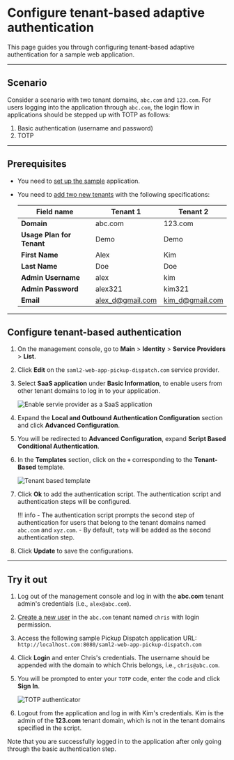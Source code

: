 # Configure tenant-based adaptive authentication

This page guides you through configuring tenant-based adaptive authentication for a sample web application.

----

## Scenario

Consider a scenario with two tenant domains, `abc.com` and `123.com`. For users logging into the application through `abc.com`, the login flow in applications should be stepped up with TOTP as follows:  

1. Basic authentication (username and password)
2. TOTP

----

## Prerequisites

- You need to [set up the sample]({{base_path}}/guides/adaptive-auth/adaptive-auth-overview/#set-up-the-sample) application.
- You need to [add two new tenants]({{base_path}}/guides/tenants/tenant-mgt/) with the following specifications:

    | Field name    | Tenant 1  | Tenant 2  |
    |---------------|-----------|-----------|
    | **Domain**    | abc.com    | 123.com   |
    | **Usage Plan for Tenant** | Demo   | Demo |
    | **First Name**    | Alex  | Kim   |
    | **Last Name** | Doe   | Doe   |
    | **Admin Username**    | alex  | kim   |
    | **Admin Password**    | alex321   | kim321    |
    | **Email** | alex_d@gmail.com  | kim_d@gmail.com  |

----

## Configure tenant-based authentication

1. On the management console, go to **Main** > **Identity** > **Service Providers** > **List**.

2. Click **Edit** on the `saml2-web-app-pickup-dispatch.com` service provider.

3. Select **SaaS application** under **Basic Information**, to enable users from other tenant domains to log in to your application.

    ![Enable servie provider as a SaaS application]({{base_path}}/assets/img/guides/enable-saas-app.png)

4. Expand the **Local and Outbound Authentication Configuration** section and click **Advanced Configuration**.

5. You will be redirected to **Advanced Configuration**, expand **Script Based Conditional Authentication**.

6. In the **Templates** section, click on the **`+`** corresponding to the **Tenant-Based** template.  

    ![Tenant based template]({{base_path}}/assets/img/samples/tenant-based-template.png)

7. Click **Ok** to add the authentication script. The authentication script and authentication steps will be configured.

    !!! info
        - The authentication script prompts the second step of authentication for users that belong to the tenant domains named `abc.com` and `xyz.com`.
        - By default, `totp` will be added as the second authentication step.

8. Click **Update** to save the configurations.

----

## Try it out

1. Log out of the management console and log in with the **abc.com** tenant admin's credentials (i.e., `alex@abc.com`).  

2. [Create a new user]({{base_path}}/guides/identity-lifecycles/admin-creation-workflow/) in the `abc.com` tenant named `chris` with login permission.

3. Access the following sample Pickup Dispatch application URL: `http://localhost.com:8080/saml2-web-app-pickup-dispatch.com`

4. Click **Login** and enter Chris's credentials. The username should be appended with the domain to which Chris belongs, i.e., `chris@abc.com`.

5. You will be prompted to enter your `TOTP` code, enter the code and click **Sign In**.  

    ![TOTP authenticator]({{base_path}}/assets/img/samples/totp-code-verification.png)

6. Logout from the application and log in with Kim's credentials. Kim is the admin of the **123.com** tenant domain, which is not in the tenant domains specified in the script.

Note that you are successfully logged in to the application after only going through the basic authentication step.
